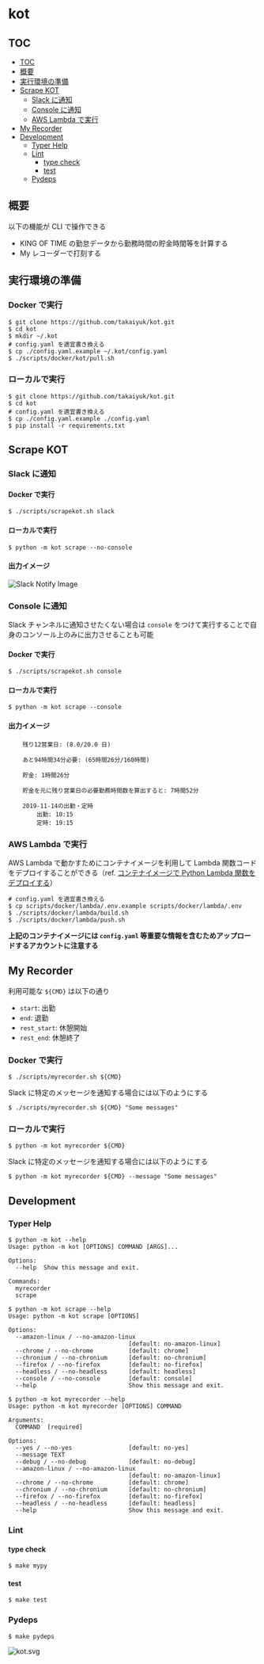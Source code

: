 # kot

## TOC

- [TOC](#TOC)
- [概要](#概要)
- [実行環境の準備](#実行環境の準備)
- [Scrape KOT](#scrape-kot)
  - [Slack に通知](#slack-に通知)
  - [Console に通知](#console-に通知)
  - [AWS Lambda で実行](#aws-lambda-で実行)
- [My Recorder](#my-recorder)
- [Development](#development)
  - [Typer Help](#typer-help)
  - [Lint](#lint)
    - [type check](#type-check)
    - [test](#test)
  - [Pydeps](#pydeps)

## 概要

以下の機能が CLI で操作できる

- KING OF TIME の勤怠データから勤務時間の貯金時間等を計算する
- My レコーダーで打刻する

## 実行環境の準備

### Docker で実行

```shell
$ git clone https://github.com/takaiyuk/kot.git
$ cd kot
$ mkdir ~/.kot
# config.yaml を適宜書き換える
$ cp ./config.yaml.example ~/.kot/config.yaml
$ ./scripts/docker/kot/pull.sh
```

### ローカルで実行

```shell
$ git clone https://github.com/takaiyuk/kot.git
$ cd kot
# config.yaml を適宜書き換える
$ cp ./config.yaml.example ./config.yaml
$ pip install -r requirements.txt
```

## Scrape KOT

### Slack に通知

#### Docker で実行

```shell
$ ./scripts/scrapekot.sh slack
```

#### ローカルで実行

```shell
$ python -m kot scrape --no-console
```

#### 出力イメージ

![Slack Notify Image](https://github.com/takaiyuk/kot/blob/main/statics/img/notify-green.png)

### Console に通知

Slack チャンネルに通知させたくない場合は `console` をつけて実行することで自身のコンソール上のみに出力させることも可能

#### Docker で実行

```shell
$ ./scripts/scrapekot.sh console
```

#### ローカルで実行

```shell
$ python -m kot scrape --console
```

#### 出力イメージ

```
    残り12営業日: (8.0/20.0 日)

    あと94時間34分必要: (65時間26分/160時間)

    貯金: 1時間26分

    貯金を元に残り営業日の必要勤務時間数を算出すると: 7時間52分

    2019-11-14の出勤・定時
        出勤: 10:15
        定時: 19:15
```

### AWS Lambda で実行

AWS Lambda で動かすためにコンテナイメージを利用して Lambda 関数コードをデプロイすることができる（ref. [コンテナイメージで Python Lambda 関数をデプロイする](https://docs.aws.amazon.com/ja_jp/lambda/latest/dg/python-image.html)）

```shell
# config.yaml を適宜書き換える
$ cp scripts/docker/lambda/.env.example scripts/docker/lambda/.env
$ ./scripts/docker/lambda/build.sh
$ ./scripts/docker/lambda/push.sh
```

**上記のコンテナイメージには `config.yaml` 等重要な情報を含むためアップロードするアカウントに注意する**

## My Recorder

利用可能な `${CMD}` は以下の通り

- `start`: 出勤
- `end`: 退勤
- `rest_start`: 休憩開始
- `rest_end`: 休憩終了

### Docker で実行

```shell
$ ./scripts/myrecorder.sh ${CMD}
```

Slack に特定のメッセージを通知する場合には以下のようにする

```shell
$ ./scripts/myrecorder.sh ${CMD} "Some messages"
```

### ローカルで実行

```shell
$ python -m kot myrecorder ${CMD}
```

Slack に特定のメッセージを通知する場合には以下のようにする

```shell
$ python -m kot myrecorder ${CMD} --message "Some messages"
```

## Development

### Typer Help

```
$ python -m kot --help
Usage: python -m kot [OPTIONS] COMMAND [ARGS]...

Options:
  --help  Show this message and exit.

Commands:
  myrecorder
  scrape
```

```
$ python -m kot scrape --help
Usage: python -m kot scrape [OPTIONS]

Options:
  --amazon-linux / --no-amazon-linux
                                  [default: no-amazon-linux]
  --chrome / --no-chrome          [default: chrome]
  --chronium / --no-chronium      [default: no-chronium]
  --firefox / --no-firefox        [default: no-firefox]
  --headless / --no-headless      [default: headless]
  --console / --no-console        [default: console]
  --help                          Show this message and exit.
```

```
$ python -m kot myrecorder --help
Usage: python -m kot myrecorder [OPTIONS] COMMAND

Arguments:
  COMMAND  [required]

Options:
  --yes / --no-yes                [default: no-yes]
  --message TEXT
  --debug / --no-debug            [default: no-debug]
  --amazon-linux / --no-amazon-linux
                                  [default: no-amazon-linux]
  --chrome / --no-chrome          [default: chrome]
  --chronium / --no-chronium      [default: no-chronium]
  --firefox / --no-firefox        [default: no-firefox]
  --headless / --no-headless      [default: headless]
  --help                          Show this message and exit.
```

### Lint

#### type check

```shell
$ make mypy
```

#### test

```shell
$ make test
```

### Pydeps

```shell
$ make pydeps
```

![kot.svg](https://github.com/takaiyuk/kot/blob/main/statics/img/kot.svg)
